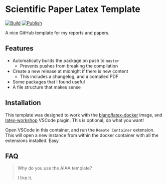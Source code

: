# Scientific Paper Latex Template
[![Build](https://github.com/iwishiwasaneagle/LatexPaperTemplate/actions/workflows/build.yml/badge.svg)](https://github.com/iwishiwasaneagle/LatexPaperTemplate/actions/workflows/build.yml)
[![Publish](https://github.com/iwishiwasaneagle/LatexPaperTemplate/actions/workflows/publish.yml/badge.svg)](https://github.com/iwishiwasaneagle/LatexPaperTemplate/actions/workflows/publish.yml)


A nice GitHub template for my reports and papers.

## Features

- Automatically builds the package on push to `master`
  - Prevents pushes from breaking the compilation
- Create a new release at midnight if there is new content
  - This includes a changelog, and a compiled PDF
- Some packages that I found useful
- A file structure that makes sense

## Installation

This template was designed to work with the [blang/latex-docker](https://github.com/blang/latex-docker) image, and [latex-workshop](https://marketplace.visualstudio.com/items?itemName=James-Yu.latex-workshop) VSCode plugin. This is optional, do what you want!

Open VSCode in this container, and run the `Remote Container` extension. This will open a new
instance from within the docker container with all the extensions installed. Easy. 

## FAQ

> Why do you use the AIAA template?
>
> I like it.
